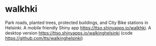 # walkhki

Park roads, planted trees, protected buildings, and City Bike stations in Helsinki. A mobile friendly Shiny app https://ttso.shinyapps.io/walkhki. A desktop version https://ttso.shinyapps.io/walkinghelsinki (code https://github.com/tts/walkinghelsinki)
